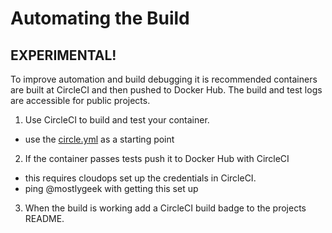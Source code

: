 # Automating the Build

## EXPERIMENTAL!

To improve automation and build debugging it is recommended containers are built at CircleCI and then pushed to Docker Hub. The build and test logs are accessible for public projects. 

1. Use CircleCI to build and test your container. 
  - use the [circle.yml](https://github.com/mozilla-services/Dockerflow/blob/master/circle.yml) as a starting point 
2. If the container passes tests push it to Docker Hub with CircleCI
  - this requires cloudops set up the credentials in CircleCI. 
  - ping @mostlygeek with getting this set up
3. When the build is working add a CircleCI build badge to the projects README. 